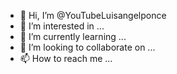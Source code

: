 - 👋 Hi, I’m @YouTubeLuisangelponce
- 👀 I’m interested in ...
- 🌱 I’m currently learning ...
- 💞️ I’m looking to collaborate on ...
- 📫 How to reach me ...

<!---
YouTubeLuisangelponce/YouTubeLuisangelponce is a ✨ special ✨ repository because its `README.md` (this file) appears on your GitHub profile.
You can click the Preview link to take a look at your changes.
--->
